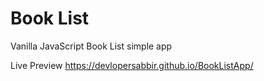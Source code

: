 # Book List 
Vanilla JavaScript Book List simple app

Live Preview
https://devlopersabbir.github.io/BookListApp/
